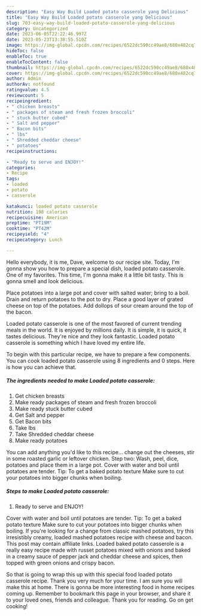```yaml
---
description: "Easy Way Build Loaded potato casserole yang Delicious"
title: "Easy Way Build Loaded potato casserole yang Delicious"
slug: 703-easy-way-build-loaded-potato-casserole-yang-delicious
category: Uncategorized
date: 2023-06-05T22:22:46.997Z
date: 2023-05-23T13:38:55.510Z
image: https://img-global.cpcdn.com/recipes/6522dc590cc49ae8/680x482cq70/loaded-potato-casserole-recipe-main-photo.jpg
hideToc: false
enableToc: true
enableTocContent: false
thumbnail: https://img-global.cpcdn.com/recipes/6522dc590cc49ae8/680x482cq70/loaded-potato-casserole-recipe-main-photo.jpg
cover: https://img-global.cpcdn.com/recipes/6522dc590cc49ae8/680x482cq70/loaded-potato-casserole-recipe-main-photo.jpg
author: Admin
authorAv: notfound
ratingvalue: 4.5
reviewcount: 5
recipeingredient:
- " chicken breasts"
- " packages of steam and fresh frozen broccoli"
- " stuck butter cubed"
- " Salt and pepper"
- " Bacon bits"
- " lbs"
- " Shredded cheddar cheese"
- " potatoes"
recipeinstructions:

- "Ready to serve and ENJOY!"
categories:
- Recipe
tags:
- loaded
- potato
- casserole

katakunci: loaded potato casserole 
nutrition: 198 calories
recipecuisine: American
preptime: "PT19M"
cooktime: "PT42M"
recipeyield: "4"
recipecategory: Lunch

---
```



Hello everybody, it is me, Dave, welcome to our recipe site. Today, I'm gonna show you how to prepare a special dish, loaded potato casserole. One of my favorites. This time, I'm gonna make it a little bit tasty. This is gonna smell and look delicious.

Place potatoes into a large pot and cover with salted water; bring to a boil. Drain and return potatoes to the pot to dry. Place a good layer of grated cheese on top of the potatoes. Add dollops of sour cream around the top of the bacon.

Loaded potato casserole is one of the most favored of current trending meals in the world. It is enjoyed by millions daily. It is simple, it is quick, it tastes delicious. They're nice and they look fantastic. Loaded potato casserole is something which I have loved my entire life.


To begin with this particular recipe, we have to prepare a few components. You can cook loaded potato casserole using 8 ingredients and 0 steps. Here is how you can achieve that.

<!--inarticleads1-->

##### The ingredients needed to make Loaded potato casserole:

1. Get  chicken breasts
1. Make ready  packages of steam and fresh frozen broccoli
1. Make ready  stuck butter cubed
1. Get  Salt and pepper
1. Get  Bacon bits
1. Take  lbs
1. Take  Shredded cheddar cheese
1. Make ready  potatoes


You can add anything you&#39;d like to this recipe… change out the cheeses, stir in some roasted garlic or leftover chicken. Step two: Wash, peel, dice, potatoes and place them in a large pot. Cover with water and boil until potatoes are tender. Tip: To get a baked potato texture Make sure to cut your potatoes into bigger chunks when boiling. 

<!--inarticleads2-->

##### Steps to make Loaded potato casserole:


1. Ready to serve and ENJOY!

Cover with water and boil until potatoes are tender. Tip: To get a baked potato texture Make sure to cut your potatoes into bigger chunks when boiling. If you&#39;re looking for a change from classic mashed potatoes, try this irresistibly creamy, loaded mashed potatoes recipe with cheese and bacon. This post may contain affiliate links. Loaded baked potato casserole is a really easy recipe made with russet potatoes mixed with onions and baked in a creamy sauce of pepper jack and cheddar cheese and spices, then topped with green onions and crispy bacon. 

So that is going to wrap this up with this special food loaded potato casserole recipe. Thank you very much for your time. I am sure you will make this at home. There is gonna be more interesting food in home recipes coming up. Remember to bookmark this page in your browser, and share it to your loved ones, friends and colleague. Thank you for reading. Go on get cooking!
